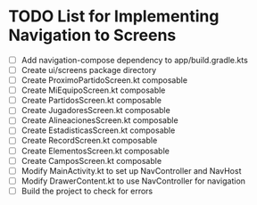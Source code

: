 # TODO List for Implementing Navigation to Screens

- [ ] Add navigation-compose dependency to app/build.gradle.kts
- [ ] Create ui/screens package directory
- [ ] Create ProximoPartidoScreen.kt composable
- [ ] Create MiEquipoScreen.kt composable
- [ ] Create PartidosScreen.kt composable
- [ ] Create JugadoresScreen.kt composable
- [ ] Create AlineacionesScreen.kt composable
- [ ] Create EstadisticasScreen.kt composable
- [ ] Create RecordScreen.kt composable
- [ ] Create ElementosScreen.kt composable
- [ ] Create CamposScreen.kt composable
- [ ] Modify MainActivity.kt to set up NavController and NavHost
- [ ] Modify DrawerContent.kt to use NavController for navigation
- [ ] Build the project to check for errors

